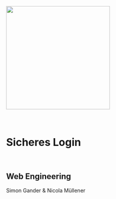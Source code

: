 <div class="flex gap-12 w-[800px]">
  <img src="/secure.png" style="height: 280px" />
  <div>
    <h1 class="text-9xl font-extrabold tracking-tight" style="line-height: 100px">
      Sicheres Login
    </h1>
    <h2
      class="text-6xl font-light tracking-tight border-b pt-8 pb-6"
    >
      Web Engineering
    </h2>
    <div class="text-lg mt-2">Simon Gander & Nicola Müllener</div>
  </div>
</div>
